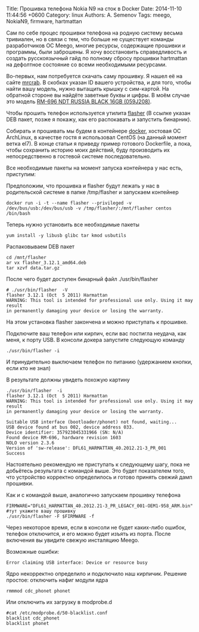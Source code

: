 Title: Прошивка телефона Nokia N9 на сток в Docker
Date: 2014-11-10 11:44:56 +0600
Category: linux
Authors: A. Semenov
Tags: meego, NokiaN9, firmware, hartmattan

Сам по себе процес прошивки телефона на родную систему весьма тривиален, но в связи с тем, что больше не существует команды разработчиков ОС Meego, многие ресурсы, содержащие прошивки и программы, были заброшены. Я хочу восстановить справедливость и создать русскоязычный гайд по полному сбросу прошивки hartmattan на дефолтное состояние со всеми необходимыми ресурсами.

<!--more-->

Во-первых, нам потребуется скачать саму прошивку. Я нашел её на сайте [mrcrab][l00]. В скобках указан ID вашего устройства, и для того, чтобы найти вашу модель, нужно вытащить крышку с сим-картой. На обратной стороне вы найдёте заветные буквы и цифры. В моём случае это модель [RM-696 NDT RUSSIA BLACK 16GB (059J208)][l01]. 

Чтобы прошить телефон используется утилита [flasher][l02] (В ссылке указан DEB пакет, позже я покажу, как его распокавать и запустить бинарник).

Собирать и прошивать мы будем в контейнере [docker][l03], хостовая ОС ArchLinux, в качестве гостя я использовал CentOS (на данный момент ветка el7). В конце статьи я приведу пример готового Dockerfile, а пока, чтобы сохранить историю моих действий, буду производить их непосредственно в гостевой системе последовательно.

Все необходимые пакеты на момент запуска контейнера у нас есть, приступим:

Предположим, что прошивка и flasher будут лежать у нас в родительской системе в папке /tmp/flasher и запускаем контейнер

    docker run -i -t --name flasher --privileged -v /dev/bus/usb:/dev/bus/usb -v /tmp/flasher/:/mnt/flasher centos /bin/bash

Теперь нужно установить все необходимые пакеты

    yum install -y libusb glibc tar kmod usbutils

Распаковываем DEB пакет

    cd /mnt/flasher
    ar vx flasher_3.12.1_amd64.deb
    tar xzvf data.tar.gz

После чего будет доступен бинарный файл ./usr/bin/flasher 

    # ./usr/bin/flasher  -V
    flasher 3.12.1 (Oct  5 2011) Harmattan
    WARNING: This tool is intended for professional use only. Using it may result
    in permanently damaging your device or losing the warranty.

На этом установка flasher закончена и можно приступать к прошивке.

Подключите ваш телефон или кирпич, если вас постигла неудача, как меня, к порту USB. В консоли докера запустите следующую команду

    ./usr/bin/flasher -i

И принудительно выключаем телефон по питанию (удержанием кнопки, если кто не знал)

В результате должны увидеть похожую картину

    ./usr/bin/flasher  -i 
    flasher 3.12.1 (Oct  5 2011) Harmattan
    WARNING: This tool is intended for professional use only. Using it may result
    in permanently damaging your device or losing the warranty.

    Suitable USB interface (bootloader/phonet) not found, waiting...
    USB device found at bus 002, device address 033.
    Device identifier: 357923045331966 (SN: N/A)
    Found device RM-696, hardware revision 1603
    NOLO version 2.3.6
    Version of 'sw-release': DFL61_HARMATTAN_40.2012.21-3_PR_001
    Success

Настоятельно рекомендую не приступать к следующему шагу, пока не добьётесь результата с командой выше. Это будет показателем того, что устройство корректно определилось и готово принять свежий дамп прошивки.

Как и с командой выше, аналогично запускаем прошивку телефона

    FIRMWARE="DFL61_HARMATTAN_40.2012.21-3_PR_LEGACY_001-OEM1-958_ARM.bin" #тут укажите вашу прошивку
    ./usr/bin/flasher -F $FIRMWARE -f

Через некоторое время, если в консоли не будет каких-либо ошибок, телефон отключится, и его можно будет изъять из порта. После включения вы увидите свежую инсталяцию Meego.

Возможные ошибки:

    Error claiming USB interface: Device or resource busy

Ядро некорректно определило и подключило наш кирпичик. Решение простое: отключить нафиг модули ядра

    rmmmod cdc_phonet phonet

Или отключить их загрузку в modprobe.d

    #cat /etc/modprobe.d/50-blacklist.conf 
    blacklist cdc_phonet
    blacklist phonet

[l00]: http://www.mrcrab.net/nokia/Nokia_N9.html?productID=4823499691&productType=RM-696&releaseID=7048842309&version=40.2012.21.3
[l01]: https://www.dropbox.com/s/vqm3c8g3ngm8unz/DFL61_HARMATTAN_40.2012.21-3_PR_LEGACY_001-OEM1-958_ARM.bin
[l02]: https://www.dropbox.com/s/9yibrqpieqkaly1/flasher_3.12.1_amd64.deb
[l03]: https://www.docker.com/
